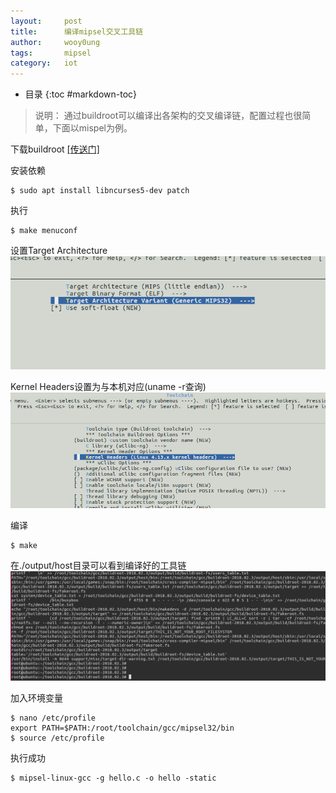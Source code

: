 ```yaml
---
layout:		post
title:		编译mipsel交叉工具链  
author:		wooy0ung
tags:		mipsel
category:  	iot
---
```


- 目录
{:toc #markdown-toc}

>说明：
>通过buildroot可以编译出各架构的交叉编译链，配置过程也很简单，下面以mispel为例。  
<!-- more -->


下载buildroot
[[传送门]](https://buildroot.org/)

安装依赖
```
$ sudo apt install libncurses5-dev patch
```

执行
```
$ make menuconf
```

设置Target Architecture
![](/assets/img/iot/2018-07-01-cross-compile-toochain/0x001.png)

Kernel Headers设置为与本机对应(uname -r查询)
![](/assets/img/iot/2018-07-01-cross-compile-toochain/0x002.png)

编译
```
$ make
```

在./output/host目录可以看到编译好的工具链
![](/assets/img/iot/2018-07-01-cross-compile-toochain/0x003.png)

加入环境变量
```
$ nano /etc/profile
export PATH=$PATH:/root/toolchain/gcc/mipsel32/bin
$ source /etc/profile
```

执行成功
```
$ mipsel-linux-gcc -g hello.c -o hello -static
```